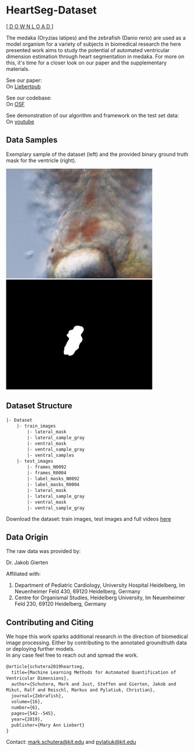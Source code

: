 # HeartSeg-Dataset

[ [ D O W N L O A D ] ](https://osf.io/6svkf/download)

The medaka (Oryzias latipes) and the zebrafish (Danio rerio) are used as a model organism for a variety of subjects in biomedical research the here presented work aims to study the potential of automated ventricular dimension estimation through heart segmentation in medaka. 
For more on this, it's time for a closer look on our paper and the supplementary materials.

See our paper:  
On [Liebertpub](https://www.liebertpub.com/doi/10.1089/zeb.2019.1754)

See our codebase:  
On [OSF](https://osf.io/snb6p/)

See demonstration of our algorithm and framework on the test set data:   
On [youtube](https://youtu.be/i5bX_XbwXq0)

## Data Samples

Exemplary sample of the dataset (left) and the provided binary ground truth mask for the ventricle (right).
<p float="center">
  <img src="/Graphics/color_frame_1.tif" width="400" /> 
  <img src="/Graphics/0001.tif" width="400" />
</p>


## Dataset Structure

```
|- Dataset
	|- train_images
		|- lateral_mask
		|- lateral_sample_gray
		|- ventral_mask
		|- ventral_sample_gray
		|- ventral_samples
	|- test_images
		|- frames_N0092
		|- frames_R0004
		|- label_masks_N0092
		|- label_masks_R0004
		|- lateral_mask
		|- lateral_sample_gray
		|- ventral_mask
		|- ventral_sample_gray
```
Download the dataset: train images, test images and full videos [here](https://osf.io/6svkf/)

## Data Origin

The raw data was provided by:   

Dr. Jakob Gierten  

Affiliated with:  
1. Department of Pediatric Cardiology, University Hospital Heidelberg, Im Neuenheimer Feld 430, 69120 Heidelberg, Germany
2. Centre for Organismal Studies, Heidelberg University, Im Neuenheimer Feld 230, 69120 Heidelberg, Germany


## Contributing and Citing

We hope this work sparks additional research in the direction of biomedical image processing. Either by contributing to the annotated groundtruth data or deploying further models.  
In any case feel free to reach out and spread the work.

```
@article{schutera2019heartseg,
  title={Machine Learning Methods for Automated Quantification of Ventricular Dimensions},
  author={Schutera, Mark and Just, Steffen and Gierten, Jakob and Mikut, Ralf and Reischl, Markus and Pylatiuk, Christian},
  journal={Zebrafish},
  volume={16},
  number={6},
  pages={542--545},
  year={2019},
  publisher={Mary Ann Liebert}
}
```

Contact: mark.schutera@kit.edu and pylatiuk@kit.edu 


